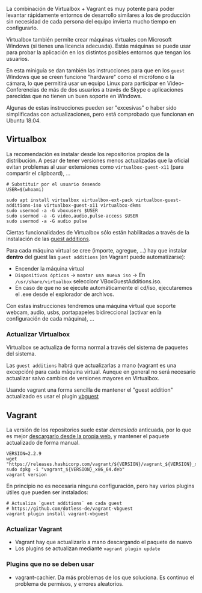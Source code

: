 La combinación de Virtualbox + Vagrant es muy potente para poder levantar rápidamente entornos de desarrollo similares a los de producción sin necesidad de cada persona del equipo invierta mucho tiempo en configurarlo.

Virtualbox también permite crear máquinas virtuales con Microsoft Windows (si tienes una licencia adecuada). Estás máquinas se puede usar para probar la aplicación en los distintos posibles entornos que tengan los usuarios.

En esta miniguía se dan también las instrucciones para que en los `guest` Windows que se creen funcione "hardware" como el micrófono o la cámara, lo que permitirá usar un equipo Linux para participar en Video-Conferencias de más de dos usuarios a través de Skype o aplicaciones parecidas que no tienen un buen soporte en Windows.

Algunas de estas instrucciones pueden ser "excesivas" o haber sido simplificadas con actualizaciones, pero está comprobado que funcionan en Ubuntu 18.04.

## Virtualbox

La recomendación es instalar desde los repositorios propios de la distribución. A pesar de tener versiones menos actualizadas que la oficial evitan problemas al usar extensiones como `virtualbox-guest-x11` (para compartir el clipboard), ...

```
# Substituir por el usuario deseado
USER=$(whoami)

sudo apt install virtualbox virtualbox-ext-pack virtualbox-guest-additions-iso virtualbox-guest-x11 virtualbox-dkms
sudo usermod -a -G vboxusers $USER
sudo usermod -a -G video,audio,pulse-access $USER
sudo usermod -a -G audio pulse
```

Ciertas funcionalidades de Virtualbox sólo están habilitadas a través de la instalación de las [guest additions](https://www.virtualbox.org/manual/ch04.html#idm1936).

Para cada máquina virtual se cree (importe, agregue, ...) hay que instalar **dentro** del guest las `guest additions` (en Vagrant puede automatizarse):

-   Encender la máquina virtual
-   `Dispositivos ópticos` -> `montar una nueva iso` -> En `/usr/share/virtualbox` seleccionr VBoxGuestAdditions.iso.
-   En caso de que no se ejecute automáticamente el cd/iso, ejecutaremos el .exe desde el explorador de archivos.

Con estas instrucciones tendremos una máquina virtual que soporte webcam, audio, usbs, portapapeles bidireccional (activar en la configuración de cada máquina), ...

### Actualizar Virtualbox

Virtualbox se actualiza de forma normal a través del sistema de paquetes del sistema.

Las `guest additions` habrá que actualizarlas a mano (vagrant es una excepción) para cada máquina virtual. Aunque en general no será necesario actualizar salvo cambios de versiones mayores en Virtualbox.

Usando vagrant una forma sencilla de mantener el "guest addition" actualizado es usar el plugin [vbguest](https://github.com/dotless-de/vagrant-vbguest)

## Vagrant

La versión de los repositorios suele estar _demasiado_ anticuada, por lo que es mejor [descargarlo desde la propia web](https://www.vagrantup.com/downloads.html), y mantener el paquete actualizado de forma manual.

```
VERSION=2.2.9
wget "https://releases.hashicorp.com/vagrant/${VERSION}/vagrant_${VERSION}_x86_64.deb"
sudo dpkg -i "vagrant_${VERSION}_x86_64.deb"
vagrant version
```

En principio no es necesaria ninguna configuración, pero hay varios plugins útiles que pueden ser instalados:

```
# Actualiza `guest additions` en cada guest
# https://github.com/dotless-de/vagrant-vbguest
vagrant plugin install vagrant-vbguest
```

### Actualizar Vagrant

-   Vagrant hay que actualizarlo a mano descargando el paquete de nuevo
-   Los plugins se actualizan mediante `vagrant plugin update`

### Plugins que no se deben usar

-   vagrant-cachier. Da más problemas de los que soluciona. Es continuo el problema de permisos, y errores aleatorios.
